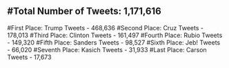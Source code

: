 #Total Number of Tweets: 1,171,616 
---
#First Place: Trump Tweets - 468,636
#Second Place: Cruz Tweets - 178,013
#Third Place: Clinton Tweets - 161,497
#Fourth Place: Rubio Tweets - 149,320
#Fifth Place: Sanders Tweets - 98,527
#Sixth Place: Jeb! Tweets - 66,020
#Seventh Place: Kasich Tweets - 31,933
#Last Place: Carson Tweets - 17,673
